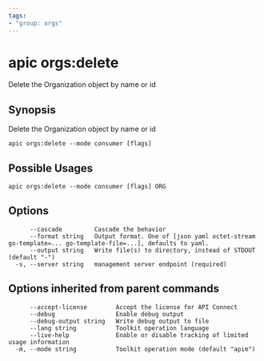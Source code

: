 ```yaml
---
tags:
- "group: orgs"
---
```

# apic orgs:delete

Delete the Organization object by name or id

## Synopsis

Delete the Organization object by name or id

```
apic orgs:delete --mode consumer [flags]
```

## Possible Usages

```
apic orgs:delete --mode consumer [flags] ORG
```

## Options

```
      --cascade         Cascade the behavior
      --format string   Output format. One of [json yaml octet-stream go-template=... go-template-file=...], defaults to yaml.
      --output string   Write file(s) to directory, instead of STDOUT (default "-")
  -s, --server string   management server endpoint (required)
```

## Options inherited from parent commands

```
      --accept-license        Accept the license for API Connect
      --debug                 Enable debug output
      --debug-output string   Write debug output to file
      --lang string           Toolkit operation language
      --live-help             Enable or disable tracking of limited usage information
  -m, --mode string           Toolkit operation mode (default "apim")
```
